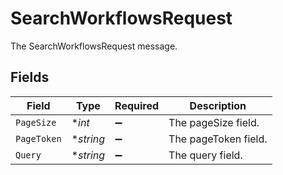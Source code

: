 # SearchWorkflowsRequest

The SearchWorkflowsRequest message.


## Fields

| Field                | Type                 | Required             | Description          |
| -------------------- | -------------------- | -------------------- | -------------------- |
| `PageSize`           | **int*               | :heavy_minus_sign:   | The pageSize field.  |
| `PageToken`          | **string*            | :heavy_minus_sign:   | The pageToken field. |
| `Query`              | **string*            | :heavy_minus_sign:   | The query field.     |